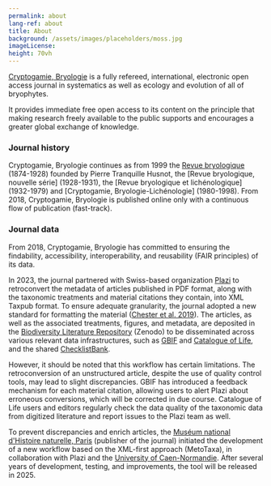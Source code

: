 ```yaml
---
permalink: about
lang-ref: about
title: About
background: /assets/images/placeholders/moss.jpg
imageLicense:
height: 70vh
---
```

[Cryptogamie, Bryologie](https://sciencepress.mnhn.fr/en/periodiques/bryologie) is a fully refereed, international, electronic open access journal in systematics as well as ecology and evolution of all of bryophytes.

It provides immediate free open access to its content on the principle that making research freely available to the public supports and encourages a greater global exchange of knowledge.

### Journal history

Cryptogamie, Bryologie continues as from 1999 the [Revue bryologique](https://www.biodiversitylibrary.org/bibliography/514) (1874-1928) founded by Pierre Tranquille Husnot, the [Revue bryologique, nouvelle série] (1928-1931), the [Revue bryologique et lichénologique] (1932-1979) and [Cryptogamie, Bryologie-Lichénologie] (1980-1998). From 2018, Cryptogamie, Bryologie is published online only with a continuous flow of publication (fast-track).

### Journal data

From 2018, Cryptogamie, Bryologie has committed to ensuring the findability, accessibility, interoperability, and reusability (FAIR principles) of its data.

In 2023, the journal partnered with Swiss-based organization [Plazi](https://plazi.org/) to retroconvert the metadata of articles published in PDF format, along with the taxonomic treatments and material citations they contain, into XML Taxpub format. To ensure adequate granularity, the journal adopted a new standard for formatting the material ([Chester et al. 2019](https://doi.org/10.5852/ejt.2019.586)). The articles, as well as the associated treatments, figures, and metadata, are deposited in the [Biodiversity Literature Repository](https://zenodo.org/communities/biosyslit) (Zenodo) to be disseminated across various relevant data infrastructures, such as [GBIF](https://www.gbif.org/) and [Catalogue of Life](https://www.catalogueoflife.org/), and the shared [ChecklistBank](https://www.checklistbank.org/).

However, it should be noted that this workflow has certain limitations. The retroconversion of an unstructured article, despite the use of quality control tools, may lead to slight discrepancies. GBIF has introduced a feedback mechanism for each material citation, allowing users to alert Plazi about erroneous conversions, which will be corrected in due course. Catalogue of Life users and editors regularly check the data quality of the taxonomic data from digitized literature and report issues to the Plazi team as well.

To prevent discrepancies and enrich articles, the [Muséum national d'Histoire naturelle, Paris](https://sciencepress.mnhn.fr) (publisher of the journal) initiated the development of a new workflow based on the XML-first approach (MetoTaxa), in collaboration with Plazi and the [University of Caen-Normandie](https://www.unicaen.fr/). After several years of development, testing, and improvements, the tool will be released in 2025.

